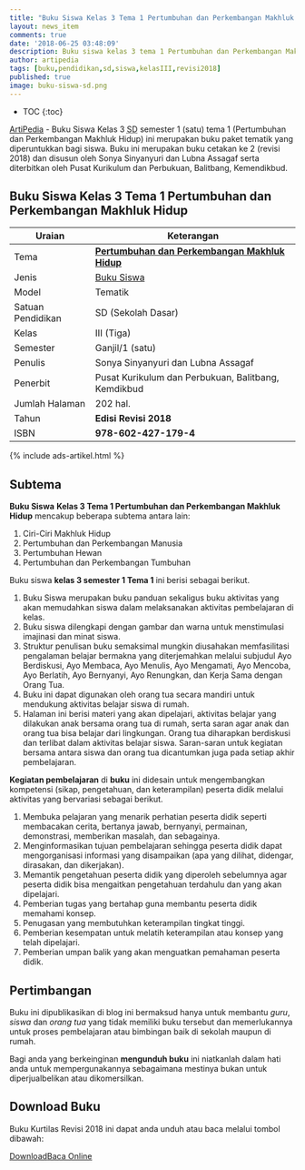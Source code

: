 ```yaml
---
title: "Buku Siswa Kelas 3 Tema 1 Pertumbuhan dan Perkembangan Makhluk Hidup Revisi 2018"
layout: news_item
comments: true
date: '2018-06-25 03:48:09'
description: Buku siswa kelas 3 tema 1 Pertumbuhan dan Perkembangan Makhluk Hidup Revisi 2018 merupakan buku paket tematik kurikulum 2013 revisi terbaru tahun ajaran 2018/2019.
author: artipedia
tags: [buku,pendidikan,sd,siswa,kelasIII,revisi2018]
published: true
image: buku-siswa-sd.png
---
```

* TOC
{:toc}

<script type="application/ld+json">
{
  "@context":"http://schema.org",
  "@type":"Book",
  "name" : "{{ page.title }}",
  "author": {
    "@type":"Person",
    "name":"Sonya Sinyanyuri dan Lubna Assagaf"
  },
  "url" : "{{ site.url }}{{ page.url }}",
  "workExample" : [{
    "@type": "Book",
    "isbn": "978-602-427-179-4",
    "bookEdition": "Revisi 2018",
    "bookFormat": "http://schema.org/Hardcover",
    "potentialAction":{
    "@type":"ReadAction",
    "target":
      {
        "@type":"EntryPoint",
        "urlTemplate":"{{ site.url }}{{ page.url }}",
        "actionPlatform":[
          "http://schema.org/DesktopWebPlatform",
          "http://schema.org/IOSPlatform",
          "http://schema.org/AndroidPlatform"
        ]
      }
      }
    }
    ]
    }
 
</script>

[ArtiPedia](/ "ArtiPedia") - Buku Siswa Kelas 3 <acronym title="Sekolah Dasar">SD</acronym> semester 1 (satu) tema 1 (Pertumbuhan dan Perkembangan Makhluk Hidup) ini merupakan buku paket tematik yang diperuntukkan bagi siswa. Buku ini merupakan buku cetakan ke 2 (revisi 2018) dan disusun oleh Sonya Sinyanyuri dan Lubna Assagaf serta diterbitkan oleh Pusat Kurikulum dan Perbukuan, Balitbang, Kemendikbud. 

## Buku Siswa Kelas 3 Tema 1 Pertumbuhan dan Perkembangan Makhluk Hidup

|Uraian|Keterangan|
| --- | --- |
|Tema|<a href="/wiki/buku-siswa-kelas-3-kurtilas-tema-1-revisi-2018.html" title="Buku Siswa Kelas 3 semester 1 Tema 1 Pertumbuhan dan Perkembangan Makhluk Hidup K13 Revisi 2018"><strong>Pertumbuhan dan Perkembangan Makhluk Hidup</strong></a>|
|Jenis|<a href="/buku" title="Buku Siswa" target="_blank">Buku Siswa</a>|
|Model|Tematik|
|Satuan Pendidikan|SD (Sekolah Dasar)|
Kelas|III (Tiga)|
|Semester|Ganjil/1 (satu)|
Penulis|Sonya Sinyanyuri dan Lubna Assagaf|
|Penerbit|Pusat Kurikulum dan Perbukuan, Balitbang, Kemdikbud|
|Jumlah Halaman|202 hal.|
|Tahun|<strong>Edisi Revisi 2018</strong>|
|ISBN|<strong>978-602-427-179-4</strong>|

{% include ads-artikel.html %}

## Subtema
<strong>Buku Siswa</strong> <strong>Kelas 3 Tema 1 Pertumbuhan dan Perkembangan Makhluk Hidup</strong> mencakup beberapa subtema antara lain: 
1. Ciri-Ciri Makhluk Hidup
2. Pertumbuhan dan Perkembangan Manusia
3. Pertumbuhan Hewan
4. Pertumbuhan dan Perkembangan Tumbuhan

Buku siswa <b>kelas 3 semester 1 Tema 1</b> ini berisi sebagai berikut.
1. Buku Siswa merupakan buku panduan sekaligus buku aktivitas yang akan memudahkan siswa dalam melaksanakan aktivitas pembelajaran di kelas.
2. Buku siswa dilengkapi dengan gambar dan warna untuk menstimulasi imajinasi dan minat siswa.
3. Struktur penulisan buku semaksimal mungkin diusahakan memfasilitasi pengalaman belajar bermakna yang diterjemahkan melalui subjudul Ayo Berdiskusi, Ayo Membaca, Ayo Menulis, Ayo Mengamati, Ayo Mencoba, Ayo Berlatih, Ayo Bernyanyi, Ayo Renungkan, dan Kerja Sama dengan Orang Tua.
7. Buku ini dapat digunakan oleh orang tua secara mandiri untuk mendukung aktivitas belajar siswa di rumah.
8. Halaman ini berisi materi yang akan dipelajari, aktivitas belajar yang dilakukan anak bersama orang tua di rumah, serta saran agar anak dan orang tua bisa belajar dari lingkungan. Orang tua diharapkan berdiskusi dan terlibat dalam aktivitas belajar siswa. Saran-saran untuk kegiatan bersama antara siswa dan orang tua dicantumkan juga pada setiap akhir pembelajaran. 

<b>Kegiatan pembelajaran</b> di <b>buku</b> ini didesain untuk mengembangkan kompetensi (sikap, pengetahuan, dan keterampilan) peserta didik melalui aktivitas yang bervariasi sebagai berikut.
<ol><li>Membuka pelajaran yang menarik perhatian peserta didik seperti membacakan cerita, bertanya jawab, bernyanyi, permainan, demonstrasi, memberikan masalah, dan sebagainya.</li><li>Menginformasikan tujuan pembelajaran sehingga peserta didik dapat mengorganisasi informasi yang disampaikan (apa yang dilihat, didengar, dirasakan, dan dikerjakan).</li><li>Memantik pengetahuan peserta didik yang diperoleh sebelumnya agar peserta didik bisa mengaitkan pengetahuan terdahulu dan yang akan dipelajari.</li><li>Pemberian tugas yang bertahap guna membantu peserta didik memahami konsep.</li><li>Penugasan yang membutuhkan keterampilan tingkat tinggi.</li><li>Pemberian kesempatan untuk melatih keterampilan atau konsep yang telah dipelajari.</li><li>Pemberian umpan balik yang akan menguatkan pemahaman peserta didik.</li></ol>
  
## Pertimbangan
Buku ini dipublikasikan di blog ini bermaksud hanya untuk membantu _guru_, _siswa_ dan _orang tua_ yang tidak memiliki buku tersebut dan memerlukannya untuk proses pembelajaran atau bimbingan baik di sekolah maupun di rumah.

Bagi anda yang berkeinginan <b>mengunduh buku</b> ini niatkanlah dalam hati anda untuk mempergunakannya sebagaimana mestinya bukan untuk diperjualbelikan atau dikomersilkan.
  
## Download Buku
Buku Kurtilas Revisi 2018 ini dapat anda unduh atau baca melalui tombol dibawah:
<p class="center"><a class="button download" href="https://docs.google.com/uc?export=download&id=1O8S7EicR1nyuT_31pvnxE_YwAFIjBTYB" rel="nofollow" target="_blank" title="Download">Download</a><a class="button demo open-dialog" href="https://drive.google.com/file/d/1O8S7EicR1nyuT_31pvnxE_YwAFIjBTYB/preview" Title="Baca Online" rel="nofollow">Baca Online</a></p>
